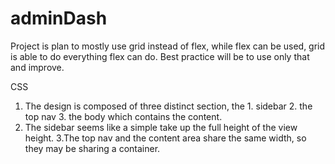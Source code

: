 # adminDash

Project is plan to mostly use grid instead of flex, while flex can be used, grid is able to do everything flex can do. Best practice will be to use only that and improve.

CSS 
1. The design is composed of three distinct section, the 1. sidebar 2. the top nav 3. the body which contains the content.
2. The sidebar seems like a simple take up the full height of the view height. 
3.The top nav and the content area share the same width, so they may be sharing a container.